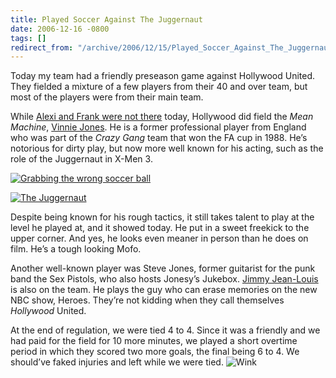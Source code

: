 ```yaml
---
title: Played Soccer Against The Juggernaut
date: 2006-12-16 -0800
tags: []
redirect_from: "/archive/2006/12/15/Played_Soccer_Against_The_Juggernaut.aspx/"
---
```


Today my team had a friendly preseason game against Hollywood United.
They fielded a mixture of a few players from their 40 and over team, but
most of the players were from their main team.

While [Alexi and Frank were not
there](https://haacked.com/archive/2006/08/23/Soccer_Beat_Down.aspx "Soccer Beat Down") today, Hollywood
did field the *Mean Machine*, [Vinnie
Jones](http://en.wikipedia.org/wiki/Vinnie_Jones "Vinnie Jones on Wikipedia").
He is a former professional player from England who was part of the
*Crazy Gang* team that won the FA cup in 1988. He’s notorious for dirty
play, but now more well known for his acting, such as the role of the
Juggernaut in X-Men 3.

[![Grabbing the wrong soccer
ball](https://haacked.com/images/haacked_com/WindowsLiveWriter/PlayedSoccerAgainstTheJuggernaut_BE86/vinniejones_thumb3.jpg)](https://haacked.com/images/haacked_com/WindowsLiveWriter/PlayedSoccerAgainstTheJuggernaut_BE86/vinniejones5.jpg)

[![The
Juggernaut](https://haacked.com/images/haacked_com/WindowsLiveWriter/PlayedSoccerAgainstTheJuggernaut_BE86/promo1juggernaut_thumb.jpg)](https://haacked.com/images/haacked_com/WindowsLiveWriter/PlayedSoccerAgainstTheJuggernaut_BE86/promo1juggernaut2.jpg)

Despite being known for his rough tactics, it still takes talent to play
at the level he played at, and it showed today. He put in a sweet
freekick to the upper corner. And yes, he looks even meaner in person
than he does on film. He’s a tough looking Mofo.

Another well-known player was Steve Jones, former guitarist for the punk
band the Sex Pistols, who also hosts Jonesy’s Jukebox. [Jimmy
Jean-Louis](http://imdb.com/name/nm1097515/ "Jimmy Jean-Louis") is also
on the team. He plays the guy who can erase memories on the new NBC
show, Heroes. They’re not kidding when they call themselves *Hollywood*
United.

At the end of regulation, we were tied 4 to 4. Since it was a friendly
and we had paid for the field for 10 more minutes, we played a
short overtime period in which they scored two more goals, the final
being 6 to 4. We should’ve faked injuries and left while we were tied.
![Wink](https://haacked.com/Images/emotions/smiley-wink.gif)

